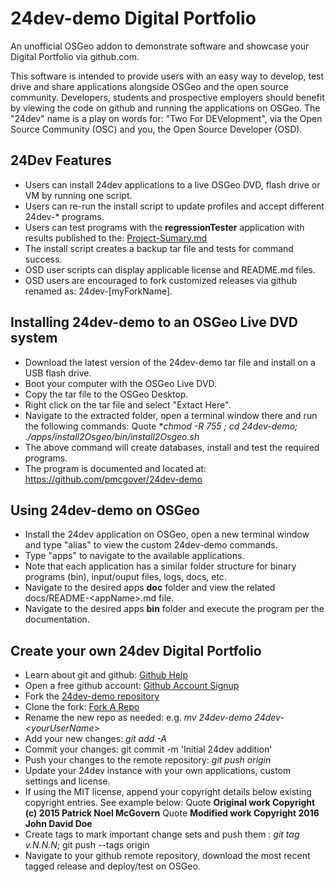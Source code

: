 # 24dev-demo Digital Portfolio
An unofficial OSGeo addon to demonstrate software and showcase your Digital Portfolio 
via github.com.

This software is intended to provide users with an easy way to develop, test drive and
share applications alongside OSGeo and the open source community. Developers, students
and prospective employers should benefit by viewing the code on github and running the 
applications on OSGeo.  The "24dev" name is a play on words for: "Two For DEVelopment",
via the Open Source Community (OSC) and you, the Open Source Developer (OSD). 

## 24Dev Features
* Users can install 24dev applications to a live OSGeo DVD, flash drive  or VM by running one script.
* Users can re-run the install script to update profiles and accept different 24dev-* programs.  
* Users can test programs with the **regressionTester** application with results published to the: 
  [Project-Sumary.md](Project-Summary.md)
* The install script creates a backup tar file and tests for command success.
* OSD user scripts can display applicable license and README.md files.
* OSD users are encouraged to fork customized releases via github renamed as: 24dev-[myForkName]. 

## Installing 24dev-demo to an OSGeo Live DVD system
* Download the latest version of the 24dev-demo tar file and install on a USB flash drive.
* Boot your computer with the OSGeo Live DVD. 
* Copy the tar file to the OSGeo Desktop.
* Right click on the tar file and select "Extact Here".
* Navigate to the extracted folder, open a terminal window there and run the following commands:
Quote **chmod -R 755 *; cd 24dev-demo; ./apps/install2Osgeo/bin/install2Osgeo.sh** 
* The above command will create databases, install and test the required programs.
* The program is documented and located at:  https://github.com/pmcgover/24dev-demo  

## Using 24dev-demo on OSGeo
* Install the 24dev application on OSGeo, open a new terminal window and type "alias" to 
  view the custom 24dev-demo commands.
* Type "apps" to navigate to the available applications. 
* Note that each application has a similar folder structure for binary programs (bin), 
  input/ouput files, logs, docs, etc. 
* Navigate to the desired apps **doc** folder and view the related docs/README-\<appName\>.md file. 
* Navigate to the desired apps **bin** folder and execute the program per the documentation. 

## Create your own 24dev Digital Portfolio 
* Learn about git and github: [Github Help](https://help.github.com) 
* Open a free github account: [Github Account Signup](https://help.github.com/articles/signing-up-for-a-new-github-account)
* Fork the [24dev-demo repository](https://github.com/pmcgover/24dev-demo)
* Clone the fork: [Fork A Repo](https://help.github.com/articles/fork-a-repo)
* Rename the new repo as needed: e.g.  *mv 24dev-demo 24dev-\<yourUserName\>*  
* Add your new changes: *git add -A*
* Commit your changes: git commit -m 'Initial 24dev addition'
* Push your changes to the remote repository: *git push origin*
* Update your 24dev instance with your own applications, custom settings and license. 
* If using the MIT license, append your copyright details below existing copyright entries. See example below:
Quote **Original work Copyright (c) 2015 Patrick Noel McGovern** 
Quote **Modified work Copyright 2016 John David Doe**  
* Create tags to mark important change sets and push them : *git tag v.N.N.N*; git push --tags origin  
* Navigate to your github remote repository, download the most recent tagged release and deploy/test on OSGeo. 

